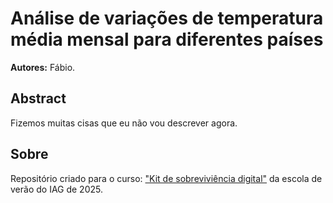 # Análise de variações de temperatura média mensal para diferentes países

**Autores:** Fábio.

## Abstract

Fizemos muitas cisas que eu não vou descrever agora.

## Sobre

Repositório criado para o curso: ["Kit de sobreviviência digital"](https://github.com/fabioxxaguiar/kit-exemplo-2025-02)
da escola de verão do IAG de 2025.